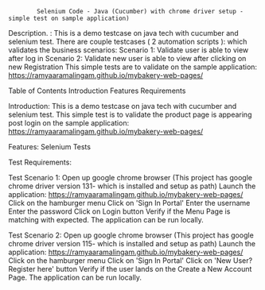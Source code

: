             Selenium Code - Java (Cucumber) with chrome driver setup - simple test on sample application)


Description. : This is a demo testcase on java tech with cucumber and selenium test. There are couple testcases ( 2 automation scripts ): which validates the business scenarios: 
Scenario 1: Validate user is able to view after log in 
Scenario 2: Validate new user is able to view after clicking on new Registration 
This simple tests are to validate on the sample application:  https://ramyaaramalingam.github.io/mybakery-web-pages/

Table of Contents
Introduction
Features
Requirements

Introduction:
This is a demo testcase on java tech with cucumber and selenium test. This simple test is to validate the product page is appearing post login on the sample application:  https://ramyaaramalingam.github.io/mybakery-web-pages/

Features:
Selenium Tests

Test Requirements:

Test Scenario 1:
Open up google chrome browser (This project has google chrome driver version 131- which is installed and setup as path)
Launch the application:  https://ramyaaramalingam.github.io/mybakery-web-pages/
Click on the hamburger menu
Click on 'Sign In Portal'
Enter the username
Enter the password
Click on Login button
Verify if the Menu Page is matching with expected. The application can be run locally.

Test Scenario 2:
Open up google chrome browser (This project has google chrome driver version 115- which is installed and setup as path)
Launch the application: https://ramyaaramalingam.github.io/mybakery-web-pages/
Click on the hamburger menu
Click on 'Sign In Portal'
Click on 'New User? Register here' button
Verify if the user lands on the Create a New Account Page. The application can be run locally.
